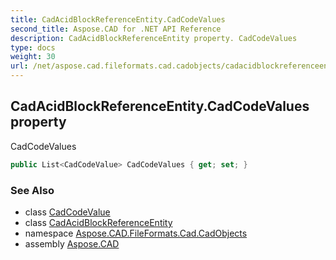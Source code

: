 ```yaml
---
title: CadAcidBlockReferenceEntity.CadCodeValues
second_title: Aspose.CAD for .NET API Reference
description: CadAcidBlockReferenceEntity property. CadCodeValues
type: docs
weight: 30
url: /net/aspose.cad.fileformats.cad.cadobjects/cadacidblockreferenceentity/cadcodevalues/
---
```

## CadAcidBlockReferenceEntity.CadCodeValues property

CadCodeValues

```csharp
public List<CadCodeValue> CadCodeValues { get; set; }
```

### See Also

* class [CadCodeValue](../../../aspose.cad.fileformats.cad/cadcodevalue/)
* class [CadAcidBlockReferenceEntity](../)
* namespace [Aspose.CAD.FileFormats.Cad.CadObjects](../../cadacidblockreferenceentity/)
* assembly [Aspose.CAD](../../../)



